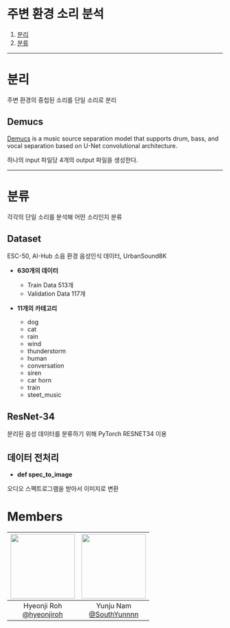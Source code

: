 # 주변 환경 소리 분석
1. [분리](#분리)
2. [분류](#분류)
---
# 분리
주변 환경의 중첩된 소리를 단일 소리로 분리

## Demucs
[Demucs](https://github.com/facebookresearch/demucs) is a music source separation model that supports drum, bass, and vocal separation based on U-Net convolutional architecture.

하나의 input 파일당 4개의 output 파일을 생성한다.

---
# 분류
각각의 단일 소리를 분석해 어떤 소리인지 분류

## Dataset
ESC-50, AI-Hub 소음 환경 음성인식 데이터, UrbanSound8K

+ __630개의 데이터__
  + Train Data 513개
  + Validation Data 117개

+ __11개의 카테고리__
  + dog
  + cat
  + rain
  + wind
  + thunderstorm
  + human
  + conversation
  + siren
  + car horn
  + train
  + steet_music

## ResNet-34
분리된 음성 데이터를 분류하기 위해 PyTorch RESNET34 이용

## 데이터 전처리
+ __def spec_to_image__

오디오 스펙트로그램을 받아서 이미지로 변환
　　　　　

# Members
|<img src="https://avatars.githubusercontent.com/u/108173863?v=4" width="150" height="150"/>|<img src="https://avatars.githubusercontent.com/u/98511311?v=4" width="150" height="150"/>|
|:-:|:-:|
|Hyeonji Roh<br/>[@hyeonjiroh](https://github.com/hyeonjiroh)|Yunju Nam<br/>[@SouthYunnnn](https://github.com/SouthYunnnn)|
